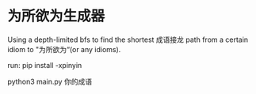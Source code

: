 # 为所欲为生成器
Using a depth-limited bfs to find the shortest 成语接龙 path from a certain idiom to "为所欲为“(or any idioms).

run:
pip install -xpinyin

python3 main.py 你的成语
